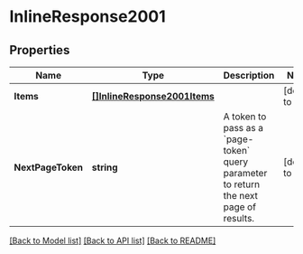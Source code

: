 # InlineResponse2001

## Properties
Name | Type | Description | Notes
------------ | ------------- | ------------- | -------------
**Items** | [**[]InlineResponse2001Items**](inline_response_200_1_items.md) |  | [default to null]
**NextPageToken** | **string** | A token to pass as a &#x60;page-token&#x60; query parameter to return the next page of results. | [default to null]

[[Back to Model list]](../README.md#documentation-for-models) [[Back to API list]](../README.md#documentation-for-api-endpoints) [[Back to README]](../README.md)


